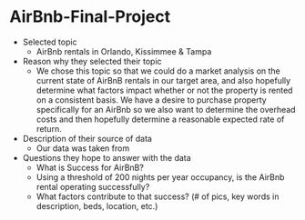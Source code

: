 # AirBnb-Final-Project

 * Selected topic 
    * AirBnb rentals in Orlando, Kissimmee & Tampa
 * Reason why they selected their topic 
    * We chose this topic so that we could do a market analysis on the current state of AirBnB rentals in our target area,
and also hopefully determine what factors impact whether or not the property is rented on a consistent basis.
We have a desire to purchase property specifically for an AirBnb so we also want to determine the overhead costs and then 
hopefully determine a reasonable expected rate of return.
 * Description of their source of data 
    * Our data was taken from
 * Questions they hope to answer with the data
    * What is Success for AirBnB?
    * Using a threshold of 200 nights per year occupancy, is the AirBnb rental operating successfully?
    * What factors contribute to that success? (# of pics, key words in description, beds, location, etc.)
